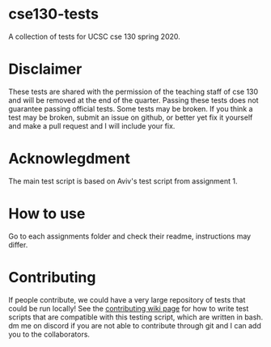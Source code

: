 # cse130-tests

A collection of tests for UCSC cse 130 spring 2020.

# Disclaimer

These tests are shared with the permission of the teaching staff of cse 130 and will be removed at the end of the quarter. Passing these tests does not guarantee passing official tests. Some tests may be broken. If you think a test may be broken, submit an issue on github, or better yet fix it yourself and make a pull request and I will include your fix.

# Acknowlegdment

The main test script is based on Aviv's test script from assignment 1. 

# How to use

Go to each assignments folder and check their readme, instructions may differ.

# Contributing

If people contribute, we could have a very large repository of tests that could be run locally! See the [contributing wiki page](https://github.com/zachjicha13/cse130-tests/wiki/Contributing) for how to write test scripts that are compatible with this testing script, which are written in bash. dm me on discord if you are not able to contribute through git and I can add you to the collaborators.
